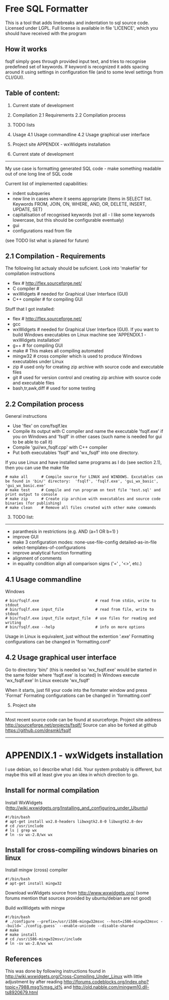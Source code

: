Free SQL Formatter
====

This is a tool that adds linebreaks and indentation to sql source code.
Licensed under LGPL.  Full license is available in file 'LICENCE', which you should have received with the program


How it works
----
fsqlf simply goes through provided input text, and tries to recognise predefined set of keywords.  If keyword is recognized it adds spacing around it using settings in configuration file (and to some level settings from CLI/GUI).


Table of content:
----

1.  Current state of development
2.  Compilation
2.1  Requirements
2.2  Compilation process
3.  TODO lists
4.  Usage
4.1  Usage commandline
4.2  Usage graphical user interface
5.  Project site
APPENDIX - wxWidgets installation



1.  Current state of development
----
My use case is formatting generated SQL code - make something readable out of one long line of SQL code

Current list of implemented capabilities:

-  indent subqueries
-  new line in cases where it seems appropriate (items in SELECT list. Keywords FROM, JOIN, ON, WHERE, AND, OR, DELETE, INSERT, UPDATE, SET)
-  capitalisation of recognised keywords (not all - I like some keywrods lowercase, but this should be configurable eventualy)
-  gui
-  configurations read from file

(see TODO list what is planed for future)



2.1  Compilation - Requirements
----

The following list actualy should be suficient. Look into 'makefile' for compilation instructions

- flex         # http://flex.sourceforge.net/
- C compiler   #
- wxWidgets    # needed for Graphical User Interface (GUI)
- C++ compiler # for compiling GUI


Stuff that I got installed:

- flex      # http://flex.sourceforge.net/
- gcc
- wxWidgets # needed for Graphical User Interface (GUI). If you want to build Windows executables on Linux machine see 'APPENDIX.1 - wxWidgets installation'
- g++       # for compiling GUI
- make      # This makes all compiling automated
- mingw32   # cross compiler which is used to produce Windows executables under Linux
- zip       # used only for creating zip archive with source code and executable files
- git       # used for version control and creating zip archive with source code and executable files
- bash,tr,awk,diff # used for some testing


2.2 Compilation process
----
General instructions

- Use 'flex' on core/fsqlf.lex
- Compile its output with C compiler and name the executable 'fsqlf.exe' if you on Windows and 'fsqlf' in other cases (such name is needed for gui to be able to call it)
- Compile 'gui/wx_fsqlf.cpp' with C++ compiler
- Put both executables 'fsqlf' and 'wx_fsqlf' into one directory.

If you use Linux and have installed same programs as I do (see section 2.1), then you can use the make file

    # make all      # Compile source for LINUX and WINDOWS. Excutables can be found in 'bin/' directory:  'fsqlf', 'fsqlf.exe', 'gui_wx_basic', 'gui_wx_basic.exe'
    # make test     # Compile and run program on test file 'test.sql' and print output to console
    # make zip      # Create zip archive with executables and source code binaries (for publishing)
    # make clean    # Remove all files created with other make commands


3. TODO list:
----

- paranthesis in restrictions (e.g. AND (a=1 OR b=1) )
- improve GUI
- make 3 configuration modes:
	none-use-file-config
	detailed-as-in-file
	select-templates-of-configurations
- improve analytical function formatting
- alignment of comments
- in equality condition align all comparison signs ('=' , '<>', etc.)


4.1 Usage commandline
----
Windows

    # bin/fsqlf.exe                         # read from stdin, write to stdout
    # bin/fsqlf.exe input_file              # read from file, write to stdout
    # bin/fsqlf.exe input_file output_file  # use files for reading and writing
    # bin/fsqlf.exe --help                  # info on more options

Usage in Linux is equivalent, just without the extention '.exe'
Formatting configurations can be changed in 'formatting.conf'


4.2 Usage graphical user interface
----
Go to directory 'bin/' (this is needed so 'wx_fsqlf.exe' would be started in the same folder where 'fsqlf.exe' is located)
In Windows execute 'wx_fsqlf.exe'
In Linux execute 'wx_fsqlf'

When it starts, just fill your code into the formater window and press 'Format'
Formating configurations can be changed in 'formatting.conf'



5. Project site
----
Most recent source code can be found at sourceforge.
Project site address http://sourceforge.net/projects/fsqlf/
Source can also be forked at github https://github.com/dnsmkl/fsqlf



* * *


APPENDIX.1 - wxWidgets installation
====

I use debian, so I describe what I did. Your system probably is different, but maybe this will at least give you an idea in which direction to go.

Install for normal compilation
----
Install WxWidgets
(http://wiki.wxwidgets.org/Installing_and_configuring_under_Ubuntu)

    #!/bin/bash
    # apt-get install wx2.8-headers libwxgtk2.8-0 libwxgtk2.8-dev
    # cd /usr/include
    # ls | grep wx
    # ln -sv wx-2.8/wx wx

Install for cross-compiling windows binaries on linux
----
Install mingw (cross) compiler

    #!/bin/bash
    # apt-get install mingw32

Download wxWidgets source from http://www.wxwidgets.org/
(some forums mention that sources provided by ubuntu/debian are not good)

Build wxWidgets with mingw

    #!/bin/bash
    # ./configure --prefix=/usr/i586-mingw32msvc --host=i586-mingw32msvc --build=`./config.guess` --enable-unicode --disable-shared
    # make
    # make install
    # cd /usr/i586-mingw32msvc/include
    # ln -sv wx-2.8/wx wx

References
----
This was done by following instructions found in  http://wiki.wxwidgets.org/Cross-Compiling_Under_Linux
with little adjustment by after reading  http://forums.codeblocks.org/index.php?topic=7988.msg%msg_id%
and  http://old.nabble.com/mingwm10.dll-ts8920679.html

